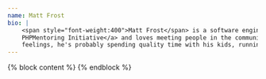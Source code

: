 ```yaml
---
name: Matt Frost
bio: |
    <span style="font-weight:400">Matt Frost</span> is a software engineer who's been writing code since he was a teenager. He's involved in the <a href="//phpmentoring.org">
    PHPMentoring Initiative</a> and loves meeting people in the community. When he's not ranting about Agile, OAuth, Testing or his 
    feelings, he's probably spending quality time with his kids, running, playing music or eating a burrito.
---
```

{% block content %}
{% endblock %}